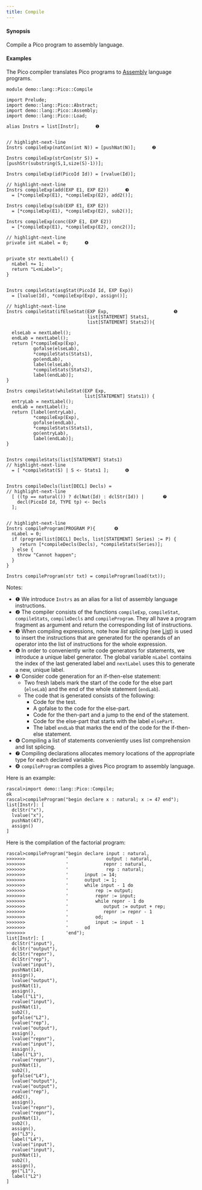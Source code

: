 ```yaml
---
title: Compile
---
```


#### Synopsis

Compile a Pico program to assembly language.

#### Examples

The Pico compiler translates Pico programs to [Assembly](../../../../Recipes/Languages/Pico/Assembly/index.md) language programs.


```rascal 
module demo::lang::Pico::Compile

import Prelude;
import demo::lang::Pico::Abstract;
import demo::lang::Pico::Assembly;
import demo::lang::Pico::Load;

alias Instrs = list[Instr];      ❶  


// highlight-next-line
Instrs compileExp(natCon(int N)) = [pushNat(N)];      ❷  

Instrs compileExp(strCon(str S)) = [pushStr(substring(S,1,size(S)-1))];

Instrs compileExp(id(PicoId Id)) = [rvalue(Id)];

// highlight-next-line
Instrs compileExp(add(EXP E1, EXP E2))      ❸  
  = [*compileExp(E1), *compileExp(E2), add2()];

Instrs compileExp(sub(EXP E1, EXP E2)) 
  = [*compileExp(E1), *compileExp(E2), sub2()];

Instrs compileExp(conc(EXP E1, EXP E2)) 
  = [*compileExp(E1), *compileExp(E2), conc2()];
  
// highlight-next-line
private int nLabel = 0;      ❹  


private str nextLabel() {
  nLabel += 1;
  return "L<nLabel>";
}


Instrs compileStat(asgStat(PicoId Id, EXP Exp)) 
  = [lvalue(Id), *compileExp(Exp), assign()];
	
// highlight-next-line
Instrs compileStat(ifElseStat(EXP Exp,                        ❺  
                              list[STATEMENT] Stats1,
                              list[STATEMENT] Stats2)){
  
  elseLab = nextLabel();
  endLab = nextLabel();  
  return [*compileExp(Exp), 
          gofalse(elseLab), 
          *compileStats(Stats1),  
          go(endLab), 
          label(elseLab), 
          *compileStats(Stats2), 
          label(endLab)];
}

Instrs compileStat(whileStat(EXP Exp, 
                             list[STATEMENT] Stats1)) {
  entryLab = nextLabel();
  endLab = nextLabel();
  return [label(entryLab), 
          *compileExp(Exp), 
          gofalse(endLab), 
          *compileStats(Stats1), 
          go(entryLab), 
          label(endLab)];
}


Instrs compileStats(list[STATEMENT] Stats1) 
// highlight-next-line
  = [ *compileStat(S) | S <- Stats1 ];      ❻  
  

Instrs compileDecls(list[DECL] Decls) =
// highlight-next-line
  [ ((tp == natural()) ? dclNat(Id) : dclStr(Id)) |       ❼  
    decl(PicoId Id, TYPE tp) <- Decls
  ];


// highlight-next-line
Instrs compileProgram(PROGRAM P){       ❽  
  nLabel = 0;
  if (program(list[DECL] Decls, list[STATEMENT] Series) := P) {
     return [*compileDecls(Decls), *compileStats(Series)];
  } else {
    throw "Cannot happen";
  }
}

Instrs compileProgram(str txt) = compileProgram(load(txt));

```

Notes:

* ❶  We introduce `Instrs` as an alias for a list of assembly language instructions.
* ❷  The compiler consists of the functions `compileExp`, `compileStat`, `compileStats`, `compileDecls` and `compileProgram`.
    They all have a program fragment as argument and return the corresponding list of instructions.
* ❸  When compiling expressions, note how _list splicing_ (see [List](../../../../Rascal/Expressions/Values/List/index.md)) is used to insert the instructions that are generated for the operands of an operator into the list of instructions for the whole expression.
* ❹  In order to conveniently write code generators for statements, we introduce a unique label generator. The global variable `nLabel` contains
    the index of the last generated label and `nextLabel` uses this to generate a new, unique label.
* ❺  Consider code generation for an if-then-else statement:
    *  Two fresh labels mark the start of the code for the else part (`elseLab`) and the end of the whole statement (`endLab`).
    *  The code that is generated consists of the following:
        *  Code for the test.
        *  A gofalse to the code for the else-part.
        *  Code for the then-part and a jump to the end of the statement.
        *  Code for the else-part that starts with the label `elsePart`.
        *  The label `endLab` that marks the end of the code for the if-then-else statement.
* ❻   Compiling a list of statements conveniently uses list comprehension and list splicing.
* ❼   Compiling declarations allocates memory locations of the appropriate type for each declared variable.
* ❽    `compileProgram` compiles a gives Pico program to assembly language.

Here is an example:

```rascal-shell 
rascal>import demo::lang::Pico::Compile;
ok
rascal>compileProgram("begin declare x : natural; x := 47 end");
list[Instr]: [
  dclStr("x"),
  lvalue("x"),
  pushNat(47),
  assign()
]
```

Here is the compilation of the factorial program:

```rascal-shell ,continue
rascal>compileProgram("begin declare input : natural,  
>>>>>>>               '              output : natural,           
>>>>>>>               '             repnr : natural,
>>>>>>>               '              rep : natural;
>>>>>>>               '      input := 14;
>>>>>>>               '      output := 1;
>>>>>>>               '      while input - 1 do        
>>>>>>>               '          rep := output;
>>>>>>>               '          repnr := input;
>>>>>>>               '          while repnr - 1 do
>>>>>>>               '             output := output + rep;
>>>>>>>               '             repnr := repnr - 1
>>>>>>>               '          od;
>>>>>>>               '          input := input - 1
>>>>>>>               '      od
>>>>>>>               'end");
list[Instr]: [
  dclStr("input"),
  dclStr("output"),
  dclStr("repnr"),
  dclStr("rep"),
  lvalue("input"),
  pushNat(14),
  assign(),
  lvalue("output"),
  pushNat(1),
  assign(),
  label("L1"),
  rvalue("input"),
  pushNat(1),
  sub2(),
  gofalse("L2"),
  lvalue("rep"),
  rvalue("output"),
  assign(),
  lvalue("repnr"),
  rvalue("input"),
  assign(),
  label("L3"),
  rvalue("repnr"),
  pushNat(1),
  sub2(),
  gofalse("L4"),
  lvalue("output"),
  rvalue("output"),
  rvalue("rep"),
  add2(),
  assign(),
  lvalue("repnr"),
  rvalue("repnr"),
  pushNat(1),
  sub2(),
  assign(),
  go("L3"),
  label("L4"),
  lvalue("input"),
  rvalue("input"),
  pushNat(1),
  sub2(),
  assign(),
  go("L1"),
  label("L2")
]
```


